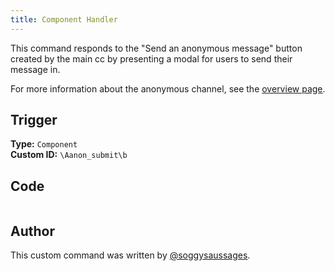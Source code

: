 ```yaml
---
title: Component Handler
---
```


This command responds to the "Send an anonymous message" button created by the main cc by presenting a modal for users
to send their message in.

For more information about the anonymous channel, see the [overview page](overview).

## Trigger

**Type:** `Component`<br />
**Custom ID:** `\Aanon_submit\b`

## Code

```gotmpl file=../../../../src/fun/anon_channel/component_handler.go.tmpl

```

## Author

This custom command was written by [@soggysaussages](https://github.com/SoggySaussages).

